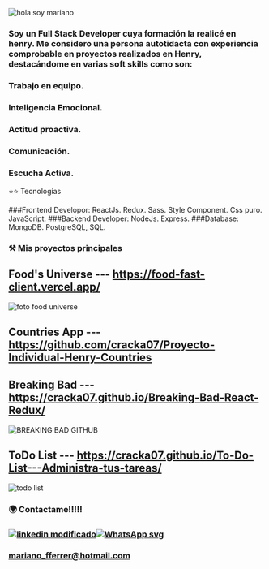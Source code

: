 


![hola soy mariano](https://user-images.githubusercontent.com/39442992/177273607-d4a68e91-d293-490c-9ce6-e8d3046e0556.png)


### Soy un Full Stack Developer cuya formación la realicé en henry. Me considero una persona autotidacta con experiencia comprobable en proyectos realizados en Henry, destacándome en varias soft skills como son:
### Trabajo en equipo.
### Inteligencia Emocional.
### Actitud proactiva.
### Comunicación.
### Escucha Activa.

⭐⭐ Tecnologías 

###Frontend Developor: ReactJs. Redux. Sass. Style Component. Css puro. JavaScript.
###Backend Developer: NodeJs. Express.
###Database: MongoDB. PostgreSQL, SQL.





### ⚒️ Mis proyectos principales

## Food's Universe --- https://food-fast-client.vercel.app/
![foto food universe](https://user-images.githubusercontent.com/39442992/177376450-eb9a15fd-b7f9-4ea6-8856-6d4476892436.png)


## Countries App  --- https://github.com/cracka07/Proyecto-Individual-Henry-Countries
## Breaking Bad  --- https://cracka07.github.io/Breaking-Bad-React-Redux/
![BREAKING BAD GITHUB](https://user-images.githubusercontent.com/39442992/177370642-5c06a549-02b5-452f-a352-aef5e50942c3.png)

## ToDo List  --- https://cracka07.github.io/To-Do-List---Administra-tus-tareas/

![todo list](https://user-images.githubusercontent.com/39442992/177375623-ce8cfccc-cf67-4a30-a619-4020dbf103eb.png)


### 🌍 Contactame!!!!!
### <a href="https://www.linkedin.com/in/mariano-ferrer/" target="_blank"> ![linkedin modificado](https://user-images.githubusercontent.com/39442992/177364870-06b922cc-18b4-4b18-8bfb-de78be620cbd.png)</a><a  href="https://wa.me/543516148935" target="_blank">![WhatsApp svg](https://user-images.githubusercontent.com/39442992/177369855-f1b54538-f14f-44eb-9b4f-c00ef15d7361.png)
  </a>


### mariano_fferrer@hotmail.com
